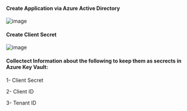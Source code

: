 #### Create Application via Azure Active Directory

![image](https://github.com/user-attachments/assets/92856600-884d-4c1c-b2b9-9d54ccdc43b4)


#### Create Client Secret

![image](https://github.com/user-attachments/assets/cf84cbba-4de8-4f37-9bcd-ccb11f996bd4)


#### Collectect Information about the following to keep them as secrects in Azure Key Vault:
1- Client Secret

2- Client ID

3- Tenant ID
